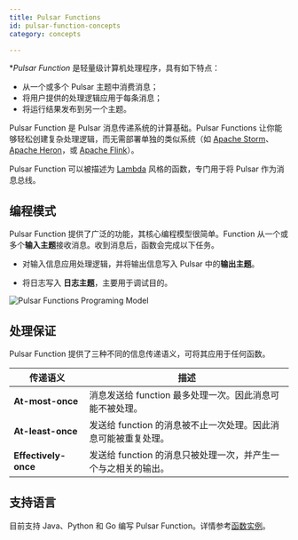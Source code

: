 ```yaml
---
title: Pulsar Functions
id: pulsar-function-concepts
category: concepts

---
```


**Pulsar Function* 是轻量级计算机处理程序，具有如下特点： 

- 从一个或多个 Pulsar 主题中消费消息；
- 将用户提供的处理逻辑应用于每条消息；
- 将运行结果发布到另一个主题。

Pulsar Function 是 Pulsar 消息传递系统的计算基础。Pulsar Functions 让你能够轻松创建复杂处理逻辑，而无需部署单独的类似系统（如 [Apache Storm](http://storm.apache.org/)、 [Apache Heron](https://heron.incubator.apache.org/)，或 [Apache Flink](https://flink.apache.org/)）。

Pulsar Function 可以被描述为 [Lambda](https://aws.amazon.com/lambda/) 风格的函数，专门用于将 Pulsar 作为消息总线。

## 编程模式

Pulsar Function 提供了广泛的功能，其核心编程模型很简单。Function 从一个或多个**输入主题**接收消息。收到消息后，函数会完成以下任务。

- 对输入信息应用处理逻辑，并将输出信息写入 Pulsar 中的**输出主题**。 

- 将日志写入 **日志主题**，主要用于调试目的。 

![Pulsar Functions Programing Model](../../image/pulsar-functions-overview.png)

## 处理保证

Pulsar Function 提供了三种不同的信息传递语义，可将其应用于任何函数。 

| 传递语义             | 描述                                                         |
| -------------------- | ------------------------------------------------------------ |
| **At-most-once**     | 消息发送给 function 最多处理一次。因此消息可能不被处理。     |
| **At-least-once**    | 发送给 function 的消息被不止一次处理。因此消息可能被重复处理。 |
| **Effectively-once** | 发送给 function 的消息只被处理一次，并产生一个与之相关的输出。 |

## 支持语言

目前支持  Java、Python 和 Go 编写 Pulsar Function。详情参考[函数实例](https://github.com/streamnative/function-mesh/tree/master/config/samples)。
